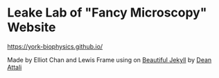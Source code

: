 # Leake Lab of "Fancy Microscopy" Website

https://york-biophysics.github.io/ 

Made by Elliot Chan and Lewis Frame using on [Beautiful Jekyll](https://beautifuljekyll.com/) by [Dean Attali](https://deanattali.com)

